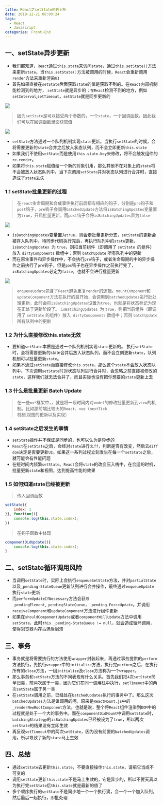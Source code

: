 ```yaml
---
title: React之setState原理分析
date: 2018-12-21 00:00:24
tags: 
  - React
  - Javascript
categories: Front-End
---
```


## 一、setState异步更新

- 我们都知道，`React`通过`this.state`来访问`state`，通过`this.setState()`方法来更新`state`。当`this.setState()`方法被调用的时候，`React`会重新调用`render`方法来重新渲染`UI`
- 首先如果直接在`setState`后面获取`state`的值是获取不到的。在`React`内部机制能检测到的地方， `setState`就是异步的；`在React`检测不到的地方，例如`setInterval`,`setTimeout`，`setState`就是同步更新的

![](https://poetries1.gitee.io/img-repo/2019/10/431.png)

> 因为`setState`是可以接受两个参数的，一个`state`，一个回调函数。因此我们可以在回调函数里面获取值

![](https://poetries1.gitee.io/img-repo/2019/10/432.png)

- `setState`方法通过一个队列机制实现`state`更新，当执行`setState`的时候，会将需要更新的`state`合并之后放入状态队列，而不会立即更新`this.state`
- 如果我们不使用`setState`而是使用`this.state.key`来修改，将不会触发组件的`re-render`。
- 如果将`this.state`赋值给一个新的对象引用，那么其他不在对象上的`state`将不会被放入状态队列中，当下次调用`setState`并对状态队列进行合并时，直接造成了`state`丢失

### 1.1 setState批量更新的过程

> 在`react`生命周期和合成事件执行前后都有相应的钩子，分别是`pre`钩子和`post`钩子，`pre`钩子会调用`batchedUpdate`方法将`isBatchingUpdates`变量置为`true`，开启批量更新，而`post`钩子会将`isBatchingUpdates`置为`false`

![](https://poetries1.gitee.io/img-repo/2019/10/433.png)

- `isBatchingUpdates`变量置为`true`，则会走批量更新分支，`setState`的更新会被存入队列中，待同步代码执行完后，再执行队列中的`state`更新。 `isBatchingUpdates `为 `true`，则把当前组件（即调用了 `setState `的组件）放入 `dirtyComponents` 数组中；否则 `batchUpdate` 所有队列中的更新
- 而在原生事件和异步操作中，不会执行`pre`钩子，或者生命周期的中的异步操作之前执行了`pre`钩子，但是`pos`钩子也在异步操作之前执行完了，`isBatchingUpdates`必定为`false`，也就不会进行批量更新

![](https://poetries1.gitee.io/img-repo/2019/10/434.png)

> `enqueueUpdate`包含了`React`避免重复`render`的逻辑。`mountComponent`和`updateComponent`方法在执行的最开始，会调用到`batchedUpdates`进行批处理更新，此时会将`isBatchingUpdates`设置为`true`，也就是将状态标记为现在正处于更新阶段了。 `isBatchingUpdates `为 `true`，则把当前组件（即调用了 `setState` 的组件）放入` dirtyComponents` 数组中；否则 `batchUpdate` 所有队列中的更新


### 1.2 为什么直接修改this.state无效

- 要知道`setState`本质是通过一个队列机制实现`state`更新的。 执行`setState`时，会将需要更新的state合并后放入状态队列，而不会立刻更新`state`，队列机制可以批量更新`state`。
- 如果不通过`setState`而直接修改`this.state`，那么这个`state`不会放入状态队列中，下次调用`setState`时对状态队列进行合并时，会忽略之前直接被修改的`state`，这样我们就无法合并了，而且实际也没有把你想要的`state`更新上去

### 1.3 什么是批量更新 Batch Update

> 在一些`mv*`框架中，，就是将一段时间内对`model`的修改批量更新到`view`的机制。比如那前端比较火的`React`、`vue`（`nextTick`机制,视图的更新以及实现）

### 1.4 setState之后发生的事情

- `setState`操作并不保证是同步的，也可以认为是异步的
- `React`在`setState`之后，会经对`state`进行`diff`，判断是否有改变，然后去`diff dom`决定是否要更新`UI`。如果这一系列过程立刻发生在每一个`setState`之后，就可能会有性能问题
- 在短时间内频繁`setState`。`React`会将`state`的改变压入栈中，在合适的时机，批量更新`state`和视图，达到提高性能的效果


### 1.5 如何知道state已经被更新

> 传入回调函数

```js
setState({
    index: 1
}}, function(){
    console.log(this.state.index);
})
```

> 在钩子函数中体现

```js
componentDidUpdate(){
    console.log(this.state.index);
}
```

## 二、setState循环调用风险

- 当调用`setState`时，实际上会执行`enqueueSetState`方法，并对`partialState`以及`_pending-StateQueue`更新队列进行合并操作，最终通过`enqueueUpdate`执行`state`更新 
- 而`performUpdateIfNecessary`方法会获`取_pendingElement`,`_pendingStateQueue`，`_pending-ForceUpdate`，并调用`receiveComponent`和`updateComponent`方法进行组件更新 
- 如果在`shouldComponentUpdate`或者`componentWillUpdate`方法中调用`setState`，此时`this._pending-StateQueue != null`，就会造成循环调用，使得浏览器内存占满后崩溃

## 三、事务


- 事务就是将需要执行的方法使用`wrapper`封装起来，再通过事务提供的`perform`方法执行，先执行`wrapper`中的`initialize`方法，执行完`perform`之后，在执行所有的`close`方法，一组`initialize`及`close`方法称为一个`wrapper`。 
- 那么事务和`setState`方法的不同表现有什么关系，首先我们把`4`次`setStat`e简单归类，前两次属于一类，因为它们在同一调用栈中执行，`setTimeout`中的两次`setState`属于另一类
- 在`setState`调用之前，已经处在`batchedUpdates`执行的事务中了。那么这次`batchedUpdates`方法是谁调用的呢，原来是`ReactMount.js`中的`_renderNewRootComponent`方法。也就是说，整个将`React`组件渲染到`DOM`中的过程就是处于一个大的事务中。而在`componentDidMount`中调用`setState`时，`batchingStrategy`的`isBatchingUpdates`已经被设为了`true`，所以两次`setState`的结果没有立即生效
- 再反观`setTimeout`中的两次`setState`，因为没有前置的`batchedUpdates`调用，所以导致了新的`state`马上生效


## 四、总结

- 通过`setState`去更新`this.state`，不要直接操作`this.state`，请把它当成不可变的
- 调用`setState`更新`this.state`不是马上生效的，它是异步的，所以不要天真以为执行完`setState`后`this.state`就是最新的值了
- 多个顺序执行的`setState`不是同步地一个一个执行滴，会一个一个加入队列，然后最后一起执行，即批处理

